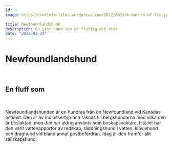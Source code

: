 ```yaml
---
id: 8
image: https://snkinfo.files.wordpress.com/2012/05/snk-barn-o-nf-fix.jpg

title: Newfoundlandshund
description: En stor hund som är fluffig och stor
date: "2022-03-29"
--- 
```


# Newfoundlandshund 
   <br>

## En fluff som 
<br>
   
Newfoundlandshunden är en hundras från ön Newfoundland vid Kanadas ostkust. Den är av molossertyp och räknas till bergshundarna med vilka den är besläktad, men den har aldrig använts som boskapsvaktare. Istället har den varit vattenapportör av redskap, räddningshund i vatten, klövjehund och draghund vid bland annat postbefordran. Idag är den framför allt sällskapshund.


